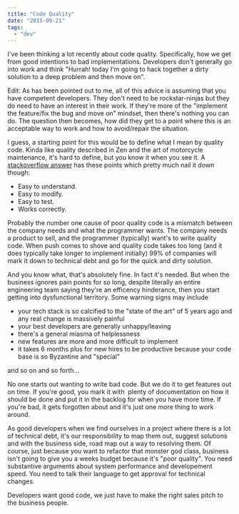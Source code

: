 ```yaml
---
title: "Code Quality"
date: "2015-09-21"
tags: 
  - "dev"
---
```


I've been thinking a lot recently about code quality. Specifically, how we get from good intentions to bad implementations. Developers don't generally go into work and think "Hurrah! today I'm going to hack together a dirty solution to a deep problem and then move on".

Edit: As has been pointed out to me, all of this advice is assuming that you have competent developers. They don't need to be rockstar-ninjas but they do need to have an interest in their work. If they're more of the "implement the feature/fix the bug and move on" mindset, then there's nothing you can do. The question then becomes, how did they get to a point where this is an acceptable way to work and how to avoid/repair the situation.

I guess, a starting point for this would be to define what I mean by quality code. Kinda like quality described in Zen and the art of motorcycle maintenance, it's hard to define, but you know it when you see it. A [stackoverflow answer](http://stackoverflow.com/a/954582/135762) has these points which pretty much nail it down though:

- Easy to understand.
- Easy to modify.
- Easy to test.
- Works correctly.

Probably the number one cause of poor quality code is a mismatch between the company needs and what the programmer wants. The company needs a product to sell, and the programmer (typically) want's to write quality code. When push comes to shove and quality code takes too long (and it does typically take longer to implement initially) 99% of companies will mark it down to technical debt and go for the quick and dirty solution.

And you know what, that's absolutely fine. In fact it's needed. But when the business ignores pain points for so long, despite literally an entire engineering team saying they're an efficency hinderance, then you start getting into dysfunctional territory. Some warning signs may include

- your tech stack is so calcified to the "state of the art" of 5 years ago and any real change is massively painful
- your best developers are generally unhappy/leaving
- there's a general miasma of helplessness
- new features are more and more difficult to implement
- it takes 6 months plus for new hires to be productive because your code base is so Byzantine and "special"

and so on and so forth...

No one starts out wanting to write bad code. But we do it to get features out on time. If you're good, you mark it with  plenty of documentation on how it should be done and put it in the backlog for when you have more time. If you're bad, it gets forgotten about and it's just one more thing to work around.

As good developers when we find ourselves in a project where there is a lot of technical debt, it's our responsibility to map them out, suggest solutions and with the business side, road map out a way to resolving them. Of course, just because you want to refactor that monster god class, business isn't going to give you a weeks budget because it's "poor quality". You need substantive arguments about system performance and developement speed. You need to talk their language to get approval for technical changes.

Developers want good code, we just have to make the right sales pitch to the business people.
